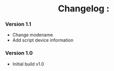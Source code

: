 <h1 align="center">Changelog :</h1>

### Version 1.1

- Change modename
- Add script device information

### Version 1.0

- Initial build v1.0

